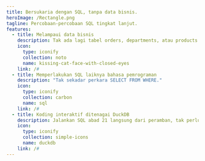 ```yaml
---
title: Bersukaria dengan SQL, tanpa data bisnis.
heroImage: /Rectangle.png
tagline: Percobaan-percobaan SQL tingkat lanjut.
features:
  - title: Melampaui data bisnis
    description: Tak ada lagi tabel orders, departments, atau products yang membosankan. Biarkan mereka bersemayam di kantor.
    icon:
      type: iconify
      collection: noto
      name: kissing-cat-face-with-closed-eyes
    link: /#
  - title: Memperlakukan SQL laiknya bahasa pemrograman
    description: "Tak sekadar perkara SELECT FROM WHERE."
    icon:
      type: iconify
      collection: carbon
      name: sql
    link: /#
  - title: Koding interaktif ditenagai DuckDB
    description: Jalankan SQL abad 21 langsung dari peramban, tak perlu instal peladen.
    icon:
      type: iconify
      collection: simple-icons
      name: duckdb
    link: /#
---
```


